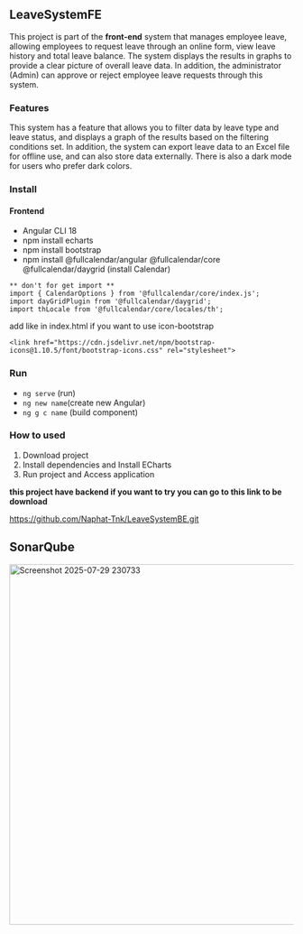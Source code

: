 ## LeaveSystemFE
This project is part of the **front-end** system that manages employee leave, allowing employees to request leave through an online form, view leave history and total leave balance. The system displays the results in graphs to provide a clear picture of overall leave data. In addition, the administrator (Admin) can approve or reject employee leave requests through this system.

### Features
This system has a feature that allows you to filter data by leave type and leave status, and displays a graph of the results based on the filtering conditions set. In addition, the system can export leave data to an Excel file for offline use, and can also store data externally. There is also a dark mode for users who prefer dark colors.

### Install
#### Frontend
* Angular CLI 18
* npm install echarts
* npm install bootstrap
* npm install @fullcalendar/angular @fullcalendar/core @fullcalendar/daygrid (install Calendar)
```
** don't for get import **
import { CalendarOptions } from '@fullcalendar/core/index.js';
import dayGridPlugin from '@fullcalendar/daygrid';
import thLocale from '@fullcalendar/core/locales/th';
```
add like in index.html if you want to use icon-bootstrap
```
<link href="https://cdn.jsdelivr.net/npm/bootstrap-icons@1.10.5/font/bootstrap-icons.css" rel="stylesheet">
```

###  Run
* `ng serve` (run)
* `ng new name`(create new Angular)
* `ng g c name` (build component)

### How to used
1. Download project
2. Install dependencies and Install ECharts
3. Run project and Access application
   
**this project have backend if you want to try you can go to this link to be download**

https://github.com/Naphat-Tnk/LeaveSystemBE.git

## SonarQube
<img width="1237" height="639" alt="Screenshot 2025-07-29 230733" src="https://github.com/user-attachments/assets/28064fea-9b9f-4874-9ecb-2ae1105682ea" />
